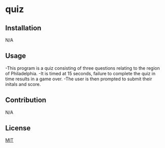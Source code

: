 # quiz


## Installation

N/A

## Usage

-This program is a quiz consisting of three questions relating to the region of Philadelphia. 
-It is timed at 15 seconds, failure to complete the quiz in time results in a game over.
-The user is then prompted to submit their initals and score.

## Contribution

N/A

## License

[MIT](https://choosealicense.com/licenses/mit/)
